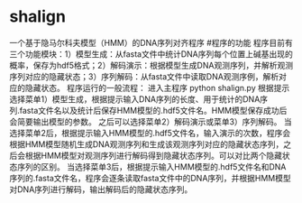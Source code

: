 # shalign
一个基于隐马尔科夫模型（HMM）的DNA序列对齐程序
#程序的功能
程序目前有三个功能模块：1）模型生成：从fasta文件中统计DNA序列每个位置上碱基出现的概率，保存为hdf5格式；2）解码演示：根据模型生成DNA观测序列，并解析观测序列对应的隐藏状态；3）序列解码：从fasta文件中读取DNA观测序例，解析对应的隐藏状态。
程序运行的一般流程：
进入主程序 
    python shalign.py
根据提示选择菜单1）模型生成，根据提示输入DNA序列的长度、用于统计的DNA序列.fasta文件名以及统计后保存HMM模型的.hdf5文件名。HMM模型保存成功后会简要输出模型的参数。
之后可以选择菜单2）解码演示或菜单3）序列解码。
    当选择菜单2后，根据提示输入HMM模型的.hdf5文件名，输入演示的次数，程序会根据HMM模型随机生成DNA观测序列和生成该观测序列对应的隐藏状态序列，之后会根据HMM模型对观测序列进行解码得到隐藏状态序列。可以对比两个隐藏状态序列的区别。
    当选择菜单3后，根据提示输入HMM模型的.hdf5文件名和DNA序列的.fasta文件名，程序会逐条读取fasta文件中的DNA序列，并根据HMM模型对DNA序列进行解码，输出解码后的隐藏状态序列。
